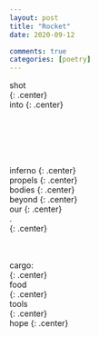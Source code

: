 ```yaml
---
layout: post
title: "Rocket"
date: 2020-09-12

comments: true
categories: [poetry]
---
```

shot<br/>
{: .center}  
into
{: .center}  
<br/>
<br/>
<br/>
<br/>
<br/>


inferno
{: .center}      
propels
{: .center}    
bodies
{: .center}   
beyond
{: .center}   
our
{: .center}   
.  
{: .center}  
<br/>
<br/>


cargo:   
{: .center}  
food    
{: .center}  
tools    
{: .center}  
hope
{: .center}  
